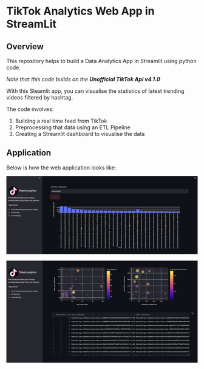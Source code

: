 # TikTok Analytics Web App in StreamLit

## Overview

This repository helps to build a Data Analytics App in Streamlit using python code.

*Note that this code builds on the **Unofficial TikTok Api v4.1.0***

With this Steamlit app, you can visualise the statistics of latest trending videos filtered by hashtag.

The code involves:

1. Building a real time feed from TikTok
2. Preprocessing that data using an ETL Pipeline
3. Creating a Streamlit dashboard to visualise the data

## Application

Below is how the web application looks like:

![alt text](app.png)

![alt text](app2.png)
